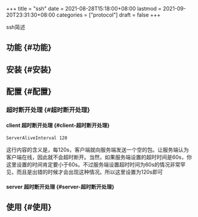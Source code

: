 +++
title = "ssh"
date = 2021-08-28T15:18:00+08:00
lastmod = 2021-09-20T23:31:30+08:00
categories = ["protocol"]
draft = false
+++

ssh简述

<!--more-->


## 功能 {#功能}


## 安装 {#安装}


## 配置 {#配置}


### 超时断开处理 {#超时断开处理}


#### client 超时断开处理 {#client-超时断开处理}

```text
ServerAliveInterval 120
```

这行内容的含义是，每120s，客户端就向服务端发送一个空的包。让服务端认为客户端在线，因此就不会超时断开。当然，如果服务端设置的超时时间是60s，你这里设置的时间肯定要小于60s。不过服务端设置超时时间为60s的情况非常罕见，而且是出错的时候才会出现这种情况。所以这里设置为120s即可


#### server 超时断开处理 {#server-超时断开处理}


## 使用 {#使用}